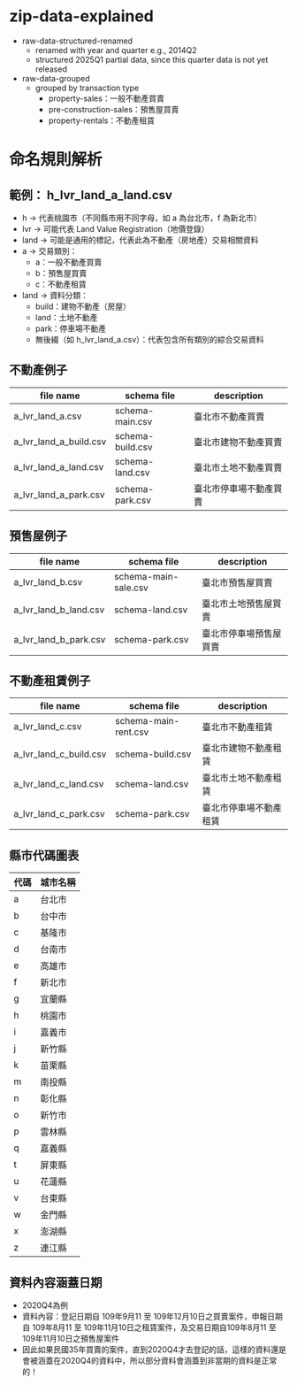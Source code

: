 # zip-data-explained
- raw-data-structured-renamed
  - renamed with year and quarter e.g., 2014Q2
  - structured 2025Q1 partial data, since this quarter data is not yet released
- raw-data-grouped
  - grouped by transaction type
    - property-sales：一般不動產買賣
    - pre-construction-sales：預售屋買賣
    - property-rentals：不動產租賃

# 命名規則解析
## 範例： h_lvr_land_a_land.csv
- h → 代表桃園市（不同縣市用不同字母，如 a 為台北市，f 為新北市）
- lvr → 可能代表 Land Value Registration（地價登錄）
- land → 可能是通用的標記，代表此為不動產（房地產）交易相關資料
- a → 交易類別：
  - a：一般不動產買賣
  - b：預售屋買賣
  - c：不動產租賃
- land → 資料分類：
  - build：建物不動產（房屋）
  - land：土地不動產
  - park：停車場不動產
  - 無後綴（如 h_lvr_land_a.csv）：代表包含所有類別的綜合交易資料

## 不動產例子
| file name | schema file | description |
|-----------|-------------|-------------|
| a_lvr_land_a.csv | schema-main.csv | 臺北市不動產買賣 |
| a_lvr_land_a_build.csv | schema-build.csv | 臺北市建物不動產買賣 |
| a_lvr_land_a_land.csv | schema-land.csv | 臺北市土地不動產買賣 |
| a_lvr_land_a_park.csv | schema-park.csv | 臺北市停車場不動產買賣 |

## 預售屋例子
| file name | schema file | description |
|-----------|-------------|-------------|
| a_lvr_land_b.csv | schema-main-sale.csv | 臺北市預售屋買賣 |
| a_lvr_land_b_land.csv | schema-land.csv | 臺北市土地預售屋買賣 |
| a_lvr_land_b_park.csv | schema-park.csv | 臺北市停車場預售屋買賣 |

## 不動產租賃例子
| file name | schema file | description |
|-----------|-------------|-------------|
| a_lvr_land_c.csv | schema-main-rent.csv | 臺北市不動產租賃 |
| a_lvr_land_c_build.csv | schema-build.csv | 臺北市建物不動產租賃 |
| a_lvr_land_c_land.csv | schema-land.csv | 臺北市土地不動產租賃 |
| a_lvr_land_c_park.csv | schema-park.csv | 臺北市停車場不動產租賃 |

## 縣市代碼圖表
| 代碼 | 城市名稱 |
|--|--|
| a | 台北市 |
| b | 台中市 |
| c | 基隆市 |
| d | 台南市 |
| e | 高雄市 |
| f | 新北市 |
| g | 宜蘭縣 |
| h | 桃園市 |
| i | 嘉義市 |
| j | 新竹縣 |
| k | 苗栗縣 |
| m | 南投縣 |
| n | 彰化縣 |
| o | 新竹市 |
| p | 雲林縣 |
| q | 嘉義縣 |
| t | 屏東縣 |
| u | 花蓮縣 |
| v | 台東縣 |
| w | 金門縣 |
| x | 澎湖縣 |
| z | 連江縣 |

## 資料內容涵蓋日期
- 2020Q4為例
- 資料內容：登記日期自 109年9月11 至 109年12月10日之買賣案件，申報日期自 109年8月11 至 109年11月10日之租賃案件，及交易日期自109年8月11 至 109年11月10日之預售屋案件
- 因此如果民國35年買賣的案件，直到2020Q4才去登記的話，這樣的資料還是會被涵蓋在2020Q4的資料中，所以部分資料會涵蓋到非當期的資料是正常的！

